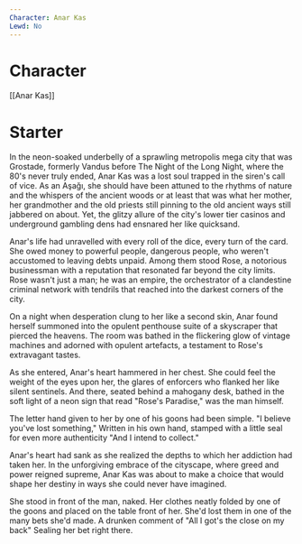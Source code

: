 ```yaml
---
Character: Anar Kas
Lewd: No
---
```

# Character
[[Anar Kas]]

# Starter
In the neon-soaked underbelly of a sprawling metropolis mega city that was Grostade, formerly Vandus before The Night of the Long Night, where the 80's never truly ended, Anar Kas was a lost soul trapped in the siren's call of vice. As an Aşağı, she should have been attuned to the rhythms of nature and the whispers of the ancient woods or at least that was what her mother, her grandmother and the old priests still pinning to the old ancient ways still jabbered on about. Yet, the glitzy allure of the city's lower tier casinos and underground gambling dens had ensnared her like quicksand.

Anar's life had unravelled with every roll of the dice, every turn of the card. She owed money to powerful people, dangerous people, who weren't accustomed to leaving debts unpaid. Among them stood Rose, a notorious businessman with a reputation that resonated far beyond the city limits. Rose wasn't just a man; he was an empire, the orchestrator of a clandestine criminal network with tendrils that reached into the darkest corners of the city.

On a night when desperation clung to her like a second skin, Anar found herself summoned into the opulent penthouse suite of a skyscraper that pierced the heavens. The room was bathed in the flickering glow of vintage  machines and adorned with opulent artefacts, a testament to Rose's extravagant tastes.

As she entered, Anar's heart hammered in her chest. She could feel the weight of the eyes upon her, the glares of enforcers who flanked her like silent sentinels. And there, seated behind a mahogany desk, bathed in the soft light of a neon sign that read "Rose's Paradise," was the man himself.

The letter hand given to her by one of his goons had been simple. "I believe you've lost something," Written in his own hand, stamped with a little seal for even more authenticity "And I intend to collect."
 
Anar's heart had sank as she realized the depths to which her addiction had taken her. In the unforgiving embrace of the cityscape, where greed and power reigned supreme, Anar Kas was about to make a choice that would shape her destiny in ways she could never have imagined.

She stood in front of the man, naked. Her clothes neatly folded by one of the goons and placed on the table front of her. She'd lost them in one of the many bets she'd made. A drunken comment of "All I got's the close on my back" Sealing her bet right there.